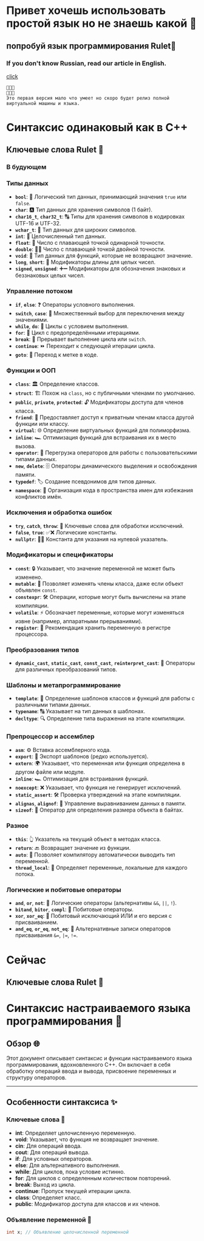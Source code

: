 # Привет хочешь использовать простой язык но не знаешь какой 🌅

## попробуй язык программирования Rulet🎂

### If you don't know Russian, read our article in English.
[click](https://github.com/YaroslavlPe1/Ru/blob/main/ReadMe%20en.md)


```
🥳🥳🥳
🥳🥳🥳
Это первая версия мало что умеет но скоро будет релиз полной виртуальной машины и языка.
```

# Синтаксис одинаковый как в C++

## Ключевые слова Rulet 🎂
### В будующем 
### Типы данных
- **`bool`**: 🔄 Логический тип данных, принимающий значения `true` или `false`.
- **`char`**: 🅰️ Тип данных для хранения символов (1 байт).
- **`char16_t`**, **`char32_t`**: 🔠 Типы для хранения символов в кодировках UTF-16 и UTF-32.
- **`wchar_t`**: 🔡 Тип данных для широких символов.
- **`int`**: 🔢 Целочисленный тип данных.
- **`float`**: 🌊 Число с плавающей точкой одинарной точности.
- **`double`**: 🌊🌊 Число с плавающей точкой двойной точности.
- **`void`**: 🚫 Тип данных для функций, которые не возвращают значение.
- **`long`**, **`short`**: 📏 Модификаторы длины для целых чисел.
- **`signed`**, **`unsigned`**: ➕➖ Модификаторы для обозначения знаковых и беззнаковых целых чисел.

### Управление потоком
- **`if`**, **`else`**: ❓ Операторы условного выполнения.
- **`switch`**, **`case`**: 🔀 Множественный выбор для переключения между значениями.
- **`while`**, **`do`**: 🔁 Циклы с условием выполнения.
- **`for`**: 🔄 Цикл с предопределёнными итерациями.
- **`break`**: 🛑 Прерывает выполнение цикла или `switch`.
- **`continue`**: ⏩ Переходит к следующей итерации цикла.
- **`goto`**: 🚦 Переход к метке в коде.

### Функции и ООП
- **`class`**: 🏛 Определение классов.
- **`struct`**: 🏗 Похож на `class`, но с публичными членами по умолчанию.
- **`public`**, **`private`**, **`protected`**: 🔓 Модификаторы доступа для членов класса.
- **`friend`**: 👫 Предоставляет доступ к приватным членам класса другой функции или классу.
- **`virtual`**: 🌐 Определение виртуальных функций для полиморфизма.
- **`inline`**: 🏎 Оптимизация функций для встраивания их в место вызова.
- **`operator`**: 🔧 Перегрузка операторов для работы с пользовательскими типами данных.
- **`new`**, **`delete`**: 🗄 Операторы динамического выделения и освобождения памяти.
- **`typedef`**: 🏷 Создание псевдонимов для типов данных.
- **`namespace`**: 🌌 Организация кода в пространства имен для избежания конфликтов имён.

### Исключения и обработка ошибок
- **`try`**, **`catch`**, **`throw`**: 🛑 Ключевые слова для обработки исключений.
- **`false`**, **`true`**: ✅❌ Логические константы.
- **`nullptr`**: 🚫🔗 Константа для указания на нулевой указатель.

### Модификаторы и спецификаторы
- **`const`**: 🔒 Указывает, что значение переменной не может быть изменено.
- **`mutable`**: 🔄 Позволяет изменять члены класса, даже если объект объявлен `const`.
- **`constexpr`**: 🛠 Операции, которые могут быть вычислены на этапе компиляции.
- **`volatile`**: ⚡ Обозначает переменные, которые могут изменяться извне (например, аппаратными прерываниями).
- **`register`**: 🚀 Рекомендация хранить переменную в регистре процессора.

### Преобразования типов
- **`dynamic_cast`**, **`static_cast`**, **`const_cast`**, **`reinterpret_cast`**: 🔄 Операторы для различных преобразований типов.

### Шаблоны и метапрограммирование
- **`template`**: 📝 Определение шаблонов классов и функций для работы с различными типами данных.
- **`typename`**: 🔠 Указывает на тип данных в шаблонах.
- **`decltype`**: 🔍 Определение типа выражения на этапе компиляции.

### Препроцессор и ассемблер
- **`asm`**: ⚙️ Вставка ассемблерного кода.
- **`export`**: 🚢 Экспорт шаблонов (редко используется).
- **`extern`**: 🌍 Указывает, что переменная или функция определена в другом файле или модуле.
- **`inline`**: 🏎 Оптимизация для встраивания функций.
- **`noexcept`**: ❌ Указывает, что функция не генерирует исключений.
- **`static_assert`**: 🛠 Проверка утверждений на этапе компиляции.
- **`alignas`**, **`alignof`**: 📐 Управление выравниванием данных в памяти.
- **`sizeof`**: 📏 Оператор для определения размера объекта в байтах.

### Разное
- **`this`**: 👆 Указатель на текущий объект в методах класса.
- **`return`**: 🔙 Возвращает значение из функции.
- **`auto`**: 🤖 Позволяет компилятору автоматически выводить тип переменной.
- **`thread_local`**: 🧵 Определяет переменные, локальные для каждого потока.

### Логические и побитовые операторы
- **`and`**, **`or`**, **`not`**: 🔗 Логические операторы (альтернативы `&&`, `||`, `!`).
- **`bitand`**, **`bitor`**, **`compl`**: 🔧 Побитовые операторы.
- **`xor`**, **`xor_eq`**: 🔄 Побитовый исключающий ИЛИ и его версия с присваиванием.
- **`and_eq`**, **`or_eq`**, **`not_eq`**: 🔄 Альтернативные записи операторов присваивания `&=`, `|=`, `!=`.

# Сейчас 
## Ключевые слова Rulet 🎂

# Синтаксис настраиваемого языка программирования 📜

## Обзор 🌐
Этот документ описывает синтаксис и функции настраиваемого языка программирования, вдохновленного C++. Он включает в себя обработку операций ввода и вывода, присвоение переменных и структуру операторов.

---

## Особенности синтаксиса ✨

### Ключевые слова 🔑
- **int**: Определяет целочисленную переменную.
- **void**: Указывает, что функция не возвращает значение.
- **cin**: Для операций ввода.
- **cout**: Для операций вывода.
- **if**: Для условных операторов.
- **else**: Для альтернативного выполнения.
- **while**: Для циклов, пока условие истинно.
- **for**: Для циклов с определенным количеством повторений.
- **break**: Выход из цикла.
- **continue**: Пропуск текущей итерации цикла.
- **class**: Определяет класс.
- **public**: Модификатор доступа для классов и их членов.

### Объявление переменной 🔄
```cpp
int x; // Объявление целочисленной переменной


